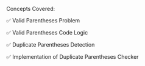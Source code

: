  Concepts Covered:

✅ Valid Parentheses Problem

✅ Valid Parentheses Code Logic

✅ Duplicate Parentheses Detection

✅ Implementation of Duplicate Parentheses Checker
